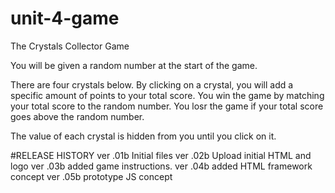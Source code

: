 # unit-4-game
The Crystals Collector Game

You will be given a random number at the start of the game.

There are four crystals below. By clicking on a crystal,
you will add a specific amount of points to your total score.
You win the game by matching your total score to the random
number. You losr the game if your total score goes above
the random number.

The value of each crystal is hidden from you until you click
on it.


#RELEASE HISTORY
ver .01b Initial files
ver .02b Upload initial HTML and logo
ver .03b added game instructions.
ver .04b added HTML framework concept
ver .05b prototype JS concept

